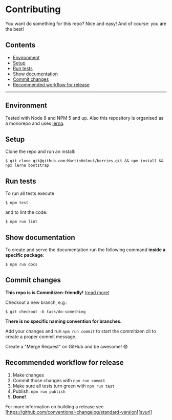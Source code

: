 # Contributing

You want do something for this repo? Nice and easy! And of course: you
are the best!

## Contents

* [Environment](#environment)
* [Setup](#setup)
* [Run tests](#run-tests)
* [Show documentation](#show-documentation)
* [Commit changes](#commit-changes)
* [Recommended workflow for release](#recommended-workflow-for-release)

* * *

## Environment

Tested with Node 8 and NPM 5 and up. Also this repository is organised as a monorepo and uses [lerna][lnurl].

## Setup

Clone the repo and run an install:

```shell
$ git clone git@github.com:MartinHelmut/berries.git && npm install && npx lerna bootstrap
```

## Run tests

To run all tests execute

```shell
$ npm test
```

and to lint the code:

```shell
$ npm run lint
```

## Show documentation

To create and serve the documentation run the following command **inside a specific package**:

```shell
$ npm run docs
```

## Commit changes

**This repo is is Commitizen-friendly!** ([read more][czcli])

Checkout a new branch, e.g.:

```shell
$ git checkout -b task/do-something
```

**There is no specific naming convention for branches.**

Add your changes and run `npm run commit` to start the commitizen cli to create a proper commit message.

Create a "Merge Request" on GitHub and be awesome! 😎

## Recommended workflow for release

1. Make changes
2. Commit those changes with `npm run commit`
3. Make sure all tests turn green with `npm run test`
4. Publish: `npm run publish`
5. **Done!**

For more information on building a release see [https://github.com/conventional-changelog/standard-version][svurl]

[lnurl]: https://github.com/lerna/lerna
[czcli]: http://commitizen.github.io/cz-cli/
[svurl]: https://github.com/conventional-changelog/standard-version
